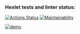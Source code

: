 ### Hexlet tests and linter status:
[![Actions Status](https://github.com/Roisler/frontend-project-lvl2/workflows/hexlet-check/badge.svg)](https://github.com/Roisler/frontend-project-lvl2/actions) [![Maintainability](https://api.codeclimate.com/v1/badges/a99a88d28ad37a79dbf6/maintainability)](https://codeclimate.com/github/codeclimate/codeclimate/maintainability)

[![demo](https://asciinema.org/a/XMTjli2xw0t7WXGOu68kVGQyr.svg)](https://asciinema.org/a/XMTjli2xw0t7WXGOu68kVGQyr)

